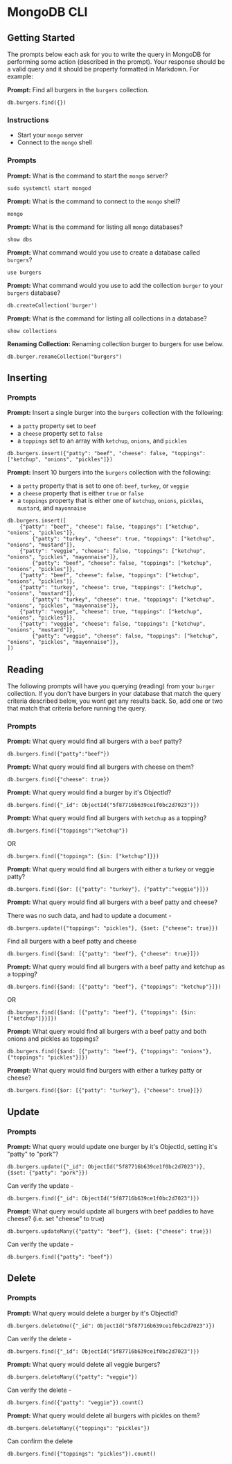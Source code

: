 # MongoDB CLI

## Getting Started

The prompts below each ask for you to write the query in MongoDB for performing
some action (described in the prompt). Your response should be a valid query and
it should be property formatted in Markdown. For example:

**Prompt:** Find all burgers in the `burgers` collection.

```
db.burgers.find({})
```

### Instructions

* Start your `mongo` server
* Connect to the `mongo` shell

### Prompts

**Prompt:** What is the command to start the `mongo` server?
```
sudo systemctl start mongod
```

**Prompt:** What is the command to connect to the `mongo` shell?
```
mongo
```

**Prompt:** What is the command for listing all `mongo` databases?
```
show dbs
```

**Prompt:** What command would you use to create a database called `burgers`?
```
use burgers
```

**Prompt:** What command would you use to add the collection `burger` to your
`burgers` database?
```
db.createCollection('burger')
```

**Prompt:** What is the command for listing all collections in a database?
```
show collections
```

**Renaming Collection:** Renaming collection burger to burgers for use below. 
```
db.burger.renameCollection("burgers")
```

## Inserting

### Prompts

**Prompt:** Insert a single burger into the `burgers` collection with the
following:

* a `patty` property set to `beef`
* a `cheese` property set to `false`
* a `toppings` set to an array with `ketchup`, `onions`, and `pickles`

```
db.burgers.insert({"patty": "beef", "cheese": false, "toppings": ["ketchup", "onions", "pickles"]})
```

**Prompt:** Insert 10 burgers into the `burgers` collection with the following:

* a `patty` property that is set to one of: `beef`, `turkey`, or `veggie`
* a `cheese` property that is either `true` or `false`
* a `toppings` property that is either one of `ketchup`, `onions`, `pickles`,
  `mustard`, and `mayonnaise`
  
```
db.burgers.insert([
	{"patty": "beef", "cheese": false, "toppings": ["ketchup", "onions", "pickles"]},
    	{"patty": "turkey", "cheese": true, "toppings": ["ketchup", "onions", "mustard"]},
   	{"patty": "veggie", "cheese": false, "toppings": ["ketchup", "onions", "pickles", "mayonnaise"]},
    	{"patty": "beef", "cheese": false, "toppings": ["ketchup", "onions", "pickles"]},
   	{"patty": "beef", "cheese": false, "toppings": ["ketchup", "onions", "pickles"]},
	{"patty": "turkey", "cheese": true, "toppings": ["ketchup", "onions", "mustard"]},
    	{"patty": "turkey", "cheese": true, "toppings": ["ketchup", "onions", "pickles", "mayonnaise"]},
	{"patty": "veggie", "cheese": true, "toppings": ["ketchup", "onions", "pickles"]},
   	{"patty": "veggie", "cheese": false, "toppings": ["ketchup", "onions", "mustard"]},
    	{"patty": "veggie", "cheese": false, "toppings": ["ketchup", "onions", "pickles", "mayonnaise"]},
]) 
```

## Reading

The following prompts will have you querying (reading) from your `burger`
collection. If you don't have burgers in your database that match the query
criteria described below, you wont get any results back. So, add one or two that
match that criteria before running the query.

### Prompts

**Prompt:** What query would find all burgers with a `beef` patty?
```
db.burgers.find({"patty":"beef"})
```

**Prompt:** What query would find all burgers with cheese on them?
```
db.burgers.find({"cheese": true})
```

**Prompt:** What query would find a burger by it's ObjectId?
```
db.burgers.find({"_id": ObjectId("5f87716b639ce1f0bc2d7023")})
```

**Prompt:** What query would find all burgers with `ketchup` as a topping?
```
db.burgers.find({"toppings":"ketchup"})
```
OR 
```
db.burgers.find({"toppings": {$in: ["ketchup"]}})
```

**Prompt:** What query would find all burgers with either a turkey or veggie
patty?
```
db.burgers.find({$or: [{"patty": "turkey"}, {"patty":"veggie"}]})
```

**Prompt:** What query would find all burgers with a beef patty and cheese?

There was no such data, and had to update a document - 
```
db.burgers.update({"toppings": "pickles"}, {$set: {"cheese": true}})
```

Find all burgers with a beef patty and cheese
```
db.burgers.find({$and: [{"patty": "beef"}, {"cheese": true}]})
```

**Prompt:** What query would find all burgers with a beef patty and ketchup as
a topping?

```
db.burgers.find({$and: [{"patty": "beef"}, {"toppings": "ketchup"}]})
```
OR
```
db.burgers.find({$and: [{"patty": "beef"}, {"toppings": {$in: ["ketchup"]}}]})
```

**Prompt:** What query would find all burgers with a beef patty and both onions
and pickles as toppings?
```
db.burgers.find({$and: [{"patty": "beef"}, {"toppings": "onions"}, {"toppings": "pickles"}]})
```

**Prompt:** What query would find burgers with either a turkey patty or cheese?
```
db.burgers.find({$or: [{"patty": "turkey"}, {"cheese": true}]})
```

## Update

### Prompts

**Prompt:** What query would update one burger by it's ObjectId, setting it's
"patty" to "pork"?
```
db.burgers.update({"_id": ObjectId("5f87716b639ce1f0bc2d7023")}, {$set: {"patty": "pork"}})
```
Can verify the update - 
```
db.burgers.find({"_id": ObjectId("5f87716b639ce1f0bc2d7023")})
```

**Prompt:** What query would update all burgers with beef paddies to have
cheese? (i.e. set "cheese" to true)
```
db.burgers.updateMany({"patty": "beef"}, {$set: {"cheese": true}})
```

Can verify the update -
```
db.burgers.find({"patty": "beef"})
```

## Delete

### Prompts

**Prompt:** What query would delete a burger by it's ObjectId?
```
db.burgers.deleteOne({"_id": ObjectId("5f87716b639ce1f0bc2d7023")})
```

Can verify the delete -
```
db.burgers.find({"_id": ObjectId("5f87716b639ce1f0bc2d7023")})
```

**Prompt:** What query would delete all veggie burgers?
```
db.burgers.deleteMany({"patty": "veggie"})
```

Can verify the delete -
```
db.burgers.find({"patty": "veggie"}).count()
```

**Prompt:** What query would delete all burgers with pickles on them?
```
db.burgers.deleteMany({"toppings": "pickles"})
```

Can confirm the delete
```
db.burgers.find({"toppings": "pickles"}).count()
```
